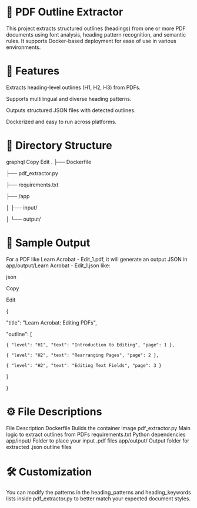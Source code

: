 # 📄 PDF Outline Extractor
This project extracts structured outlines (headings) from one or more PDF documents using font analysis, heading pattern recognition, and semantic rules. It supports Docker-based deployment for ease of use in various environments.

# 🚀 Features
Extracts heading-level outlines (H1, H2, H3) from PDFs.

Supports multilingual and diverse heading patterns.

Outputs structured JSON files with detected outlines.

Dockerized and easy to run across platforms.

# 🧱 Directory Structure
graphql
Copy
Edit
.
├── Dockerfile

├── pdf_extractor.py

├── requirements.txt

├── /app

│   ├── input/ 

│   └── output/     

# 🧪 Sample Output
For a PDF like Learn Acrobat - Edit_1.pdf, it will generate an output JSON in app/output/Learn Acrobat - Edit_1.json like:

json

Copy

Edit

{

  "title": "Learn Acrobat: Editing PDFs",

  "outline": [
  
    { "level": "H1", "text": "Introduction to Editing", "page": 1 },
    
    { "level": "H2", "text": "Rearranging Pages", "page": 2 },
    
    { "level": "H2", "text": "Editing Text Fields", "page": 3 }
    
  ]
  
}

# ⚙️ File Descriptions
File	Description
Dockerfile	Builds the container image
pdf_extractor.py	Main logic to extract outlines from PDFs
requirements.txt	Python dependencies
app/input/	Folder to place your input .pdf files
app/output/	Output folder for extracted .json outline files

# 🛠 Customization
You can modify the patterns in the heading_patterns and heading_keywords lists inside pdf_extractor.py to better match your expected document styles.


